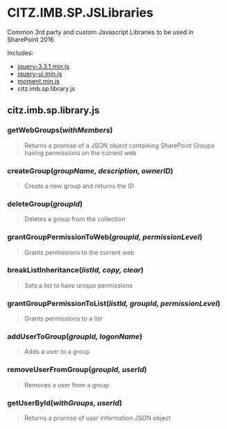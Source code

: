 # CITZ.IMB.SP.JSLibraries
Common 3rd party and custom Javascript Libraries to be used in SharePoint 2016

Includes:
* [jquery-3.3.1.min.js](https://jquery.com/)
* [jquery-ui.min.js](https://jqueryui.com/)
* [moment.min.js](https://momentjs.com/)
* citz.imb.sp.library.js

## citz.imb.sp.library.js
### getWebGroups(*withMembers*)
> Returns a promise of a JSON object containing SharePoint Groups having permissions on the current web
### createGroup(*groupName, description, ownerID*)
> Creats a new group and returns the ID
### deleteGroup(*groupId*)
> Deletes a group from the collection
### grantGroupPermissionToWeb(*groupId, permissionLevel*)
> Grants permissions to the current web
### breakListInheritance(*listId, copy, clear*)
> Sets a list to have unique permissions
### grantGroupPermissionToList(*listId, groupId, permissionLevel*)
> Grants permissions to a list
### addUserToGroup(*groupId, logonName*)
> Adds a user to a group
### removeUserFromGroup(*groupId, userId*)
> Removes a user from a group
### getUserById(*withGroups, userId*)
> Returns a promise of user information JSON object